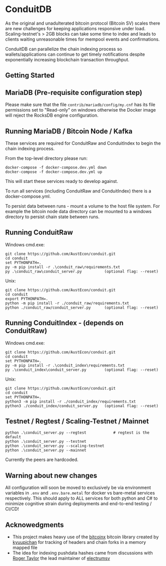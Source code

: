 # ConduitDB
As the original and unadulterated bitcoin protocol (Bitcoin SV) scales there are new
challenges for keeping applications responsive under load. Scaling-testnet's > 2GB
blocks can take some time to index and leads to clients waiting
unreasonable times for mempool events and confirmations.

ConduitDB can parallelize the chain indexing process so wallets/applications can 
continue to get timely notifications despite exponentially increasing blockchain
transaction throughput.

## Getting Started

## MariaDB (Pre-requisite configuration step)

Please make sure that the file `contrib/mariadb/config/my.cnf` has its file permissions set to
"Read-only" on windows otherwise the Docker image will reject the RocksDB engine configuration.

## Running MariaDB / Bitcoin Node / Kafka
These services are required for ConduitRaw and ConduitIndex to begin the chain indexing
process.

From the top-level directory please run:

    docker-compose -f docker-compose.dev.yml down
    docker-compose -f docker-compose.dev.yml up
    
This will start these services ready to develop against.

To run all services (including ConduitRaw and ConduitIndex) there is a 
docker-compose.yml.

To persist data between runs - mount a volume to the host file system. For example
the bitcoin node data directory can be mounted to a windows directory to persist chain
state between runs.

## Running ConduitRaw 

Windows cmd.exe:

    git clone https://github.com/AustEcon/conduit.git
    cd conduit
    set PYTHONPATH=.
    py -m pip install -r .\conduit_raw\requirements.txt
    py .\conduit_raw\conduit_server.py          (optional flag: --reset)
    
Unix:

    git clone https://github.com/AustEcon/conduit.git
    cd conduit
    export PYTHONPATH=.
    python -m pip install -r ./conduit_raw/requirements.txt
    python ./conduit_raw/conduit_server.py      (optional flag: --reset)

## Running ConduitIndex - (depends on ConduitRaw)

Windows cmd.exe:

    git clone https://github.com/AustEcon/conduit.git
    cd conduit
    set PYTHONPATH=.
    py -m pip install -r .\conduit_index\requirements.txt
    py .\conduit_index\conduit_server.py        (optional flag: --reset)

Unix:

    git clone https://github.com/AustEcon/conduit.git
    cd conduit
    set PYTHONPATH=.
    python3 -m pip install -r ./conduit_index/requirements.txt
    python3 ./conduit_index/conduit_server.py   (optional flag: --reset)


## Testnet / Regtest / Scaling-Testnet / Mainnet

    python .\conduit_server.py --regtest            # regtest is the default
    python .\conduit_server.py --testnet
    python .\conduit_server.py --scaling-testnet
    python .\conduit_server.py --mainnet

Currently the peers are hardcoded.

## Warning about new changes

All configuration will soon be moved to exclusively be via environment variables in
`.env` and `.env.bare.metal` for docker vs bare-metal services respectively. This 
should apply to ALL services for both python and C# to minimize cognitive strain
during deployments and end-to-end testing / CI/CD!

## Acknowedgments

- This project makes heavy use of the [bitcoinx](https://github.com/kyuupichan/bitcoinX) bitcoin
library created by [kyuupichan](https://github.com/kyuupichan) for tracking of headers and
chain forks in a memory mapped file
- The idea for indexing pushdata hashes came from discussions with
[Roger Taylor](https://github.com/rt121212121) the lead maintainer of [electrumsv](https://github.com/electrumsv/electrumsv)

